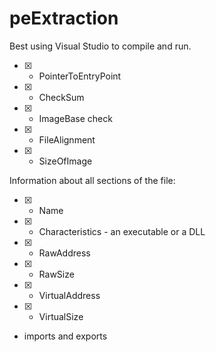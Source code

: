 # peExtraction
Best using Visual Studio to compile and run.

- [x]  - PointerToEntryPoint
- [x]  - CheckSum
- [x]  - ImageBase check
- [x]  - FileAlignment
- [x]  - SizeOfImage

Information about all sections of the file:

- [x]  - Name
- [x]  - Characteristics - an executable or a DLL
- [x]  - RawAddress
- [x]  - RawSize
- [x]  - VirtualAddress
- [x]  - VirtualSize
- imports and exports
